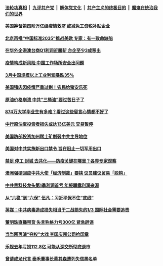 

####  [法轮功真相](../../../../basic/blob/master/README.md?t=04290031) &nbsp;|&nbsp; [九评共产党](../../../../9ping.md/blob/master/README.md?t=04290031) &nbsp;|&nbsp; [解体党文化](../../../../jtdwh.md/blob/master/README.md?t=04290031)  &nbsp;|&nbsp; [共产主义的终极目的](../../../../gczydzjmd.md/blob/master/README.md?t=04290031) &nbsp;|&nbsp; [魔鬼在统治我们的世界](../../../../mgztzwmdsj.md/blob/master/README.md?t=04290031) 

#### [美国筹备第四阶万亿级疫情救济 或减免工资税补贴企业](../pages/soh7/372403.md?t=04290031) 
#### [北京再推“中国标准2035”挑战美欧  专家：有一致命缺陷](../pages/soh7/372349.md?t=04290031) 
#### [在华外企港澳台商Q1利润近腰斩 台企至少3成移出](../pages/soh7/372271.md?t=04290031) 
#### [疫情构成新风险 中国工作场所安全出问题](../pages/soh7/372226.md?t=04290031) 
#### [3月中国规模以上工业利润暴跌35%](../pages/soh7/372040.md?t=04290031) 
#### [美国猪肉因疫情严重过剩！农民给猪安乐死](../pages/soh7/372127.md?t=04290031) 
#### [原油价格崩溃 中共“三桶油”要过苦日子了](../pages/soh7/372043.md?t=04290031) 
#### [874万大学毕业生有多难？看过这些留言心情都不好了](../pages/soh7/372064.md?t=04290031) 
#### [中行原油宝投资者损失或达13亿美元 交易暂停](../pages/soh7/372055.md?t=04290031) 
#### [美国防部投资加州稀土矿削弱中共主导地位](../pages/soh7/372046.md?t=04290031) 
#### [美国对中共实施新出口禁令 旨在阻止一切军用出口 ](../pages/soh7/372067.md?t=04290031) 
#### [禁足 停工 封城 去共化——防疫关键在哪里？各界专家观察 ](../pages/soh7/372037.md?t=04290031) 
#### [澳洲强硬回应中共大使「经济制裁」要挟 议员建议贸易「脱钩」](../pages/soh7/371866.md?t=04290031) 
#### [中共黑科技龙头第1季利润首亏 年报曝露利润来源](../pages/soh7/371827.md?t=04290031) 
#### [从“六稳”到“六保” 伍凡：习近平保不住“底线”](../pages/soh7/371830.md?t=04290031) 
#### [英媒：中共病毒造成损失相当于二战损失的1/3  国际社会需要追责](../pages/soh7/371731.md?t=04290031) 
#### [董明珠直播带货 失言称格力亏300亿 紧急辟谣](../pages/soh7/371794.md?t=04290031) 
#### [当当网再演“夺权”大戏 李国庆闯公司抢印章](../pages/soh7/371764.md?t=04290031) 
#### [乐视去年亏损112.8亿 可能从深交所彻底退市](../pages/soh7/371788.md?t=04290031) 
#### [曾请成龙代言 泰禾董事长黄其森遭列失信黑名单 ](../pages/soh7/371785.md?t=04290031) 
